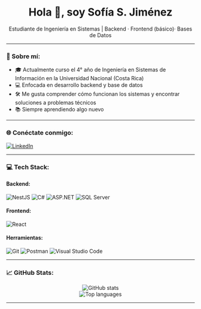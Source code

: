 <h1 align="center">Hola 👋, soy Sofía S. Jiménez</h1>
<p align="center">
Estudiante de Ingeniería en Sistemas | Backend · Frontend (básico)· Bases de Datos
</p>

---

### 🧠 Sobre mí:
- 🎓 Actualmente curso el 4° año de Ingeniería en Sistemas de Información en la Universidad Nacional (Costa Rica)  
- 💻 Enfocada en desarrollo backend y base de datos  
- 🛠️ Me gusta comprender cómo funcionan los sistemas y encontrar soluciones a problemas técnicos  
- 📚 Siempre aprendiendo algo nuevo

---

### 🌐 Conéctate conmigo:
[![LinkedIn](https://img.shields.io/badge/LinkedIn-Sofía%20S.%20Jiménez-blue?logo=linkedin&style=flat)](https://www.linkedin.com/in/sofia-s-jimenez)

---

### 💻 Tech Stack:

#### Backend:
![NestJS](https://img.shields.io/badge/NestJS-E0234E?logo=nestjs&logoColor=white&style=for-the-badge)
![C#](https://img.shields.io/badge/C%23-239120?logo=c-sharp&logoColor=white&style=for-the-badge)
![ASP.NET](https://img.shields.io/badge/ASP.NET-512BD4?logo=.net&logoColor=white&style=for-the-badge)
![SQL Server](https://img.shields.io/badge/Microsoft_SQL_Server-CC2927?logo=microsoft-sql-server&logoColor=white&style=for-the-badge)

#### Frontend:
![React](https://img.shields.io/badge/React-20232A?logo=react&logoColor=61DAFB&style=for-the-badge)

#### Herramientas:
![Git](https://img.shields.io/badge/Git-F05032?logo=git&logoColor=white&style=for-the-badge)
![Postman](https://img.shields.io/badge/Postman-FF6C37?logo=postman&logoColor=white&style=for-the-badge)
![Visual Studio Code](https://img.shields.io/badge/VS%20Code-007ACC?logo=visual-studio-code&logoColor=white&style=for-the-badge)

---

### 📈 GitHub Stats:
<p align="center">
  <img src="https://github-readme-stats.vercel.app/api?username=SofiaSJ09&show_icons=true&theme=github_dark" alt="GitHub stats" />
  <br/>
  <img src="https://github-readme-stats.vercel.app/api/top-langs/?username=SofiaSJ09&layout=compact&theme=github_dark" alt="Top languages" />
</p>

---

